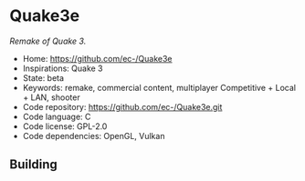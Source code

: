 # Quake3e

_Remake of Quake 3._

- Home: https://github.com/ec-/Quake3e
- Inspirations: Quake 3
- State: beta
- Keywords: remake, commercial content, multiplayer Competitive + Local + LAN, shooter
- Code repository: https://github.com/ec-/Quake3e.git
- Code language: C
- Code license: GPL-2.0
- Code dependencies: OpenGL, Vulkan

## Building
